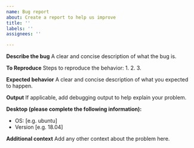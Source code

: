 ```yaml
---
name: Bug report
about: Create a report to help us improve
title: ''
labels: ''
assignees: ''

---
```


**Describe the bug**
A clear and concise description of what the bug is.

**To Reproduce**
Steps to reproduce the behavior:
1. 
2.
3.

**Expected behavior**
A clear and concise description of what you expected to happen.

**Output**
If applicable, add debugging output to help explain your problem.

**Desktop (please complete the following information):**
 - OS: [e.g. ubuntu]
 - Version [e.g. 18.04]

**Additional context**
Add any other context about the problem here.
